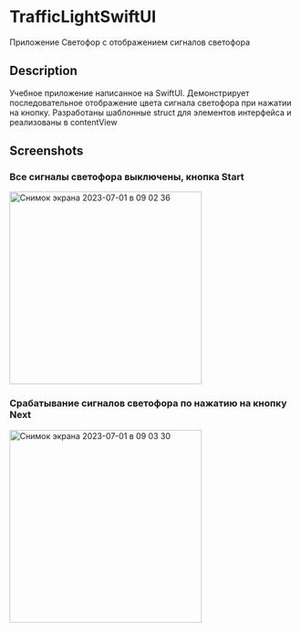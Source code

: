 # TrafficLightSwiftUI

Приложение Светофор c отображением сигналов светофора

## Description

Учебное приложение написанное на SwiftUI.
Демонстрирует последовательное отображение цвета сигнала светофора при нажатии на кнопку. 
Разработаны шаблонные struct для элементов интерфейса и реализованы в contentView

## Screenshots

### Все сигналы светофора выключены, кнопка Start
<img width="337" alt="Снимок экрана 2023-07-01 в 09 02 36" src="https://github.com/romkalan/TrafficLightSwiftUI/assets/116355331/e3d19109-a257-4ab9-840b-1c08a045ba84">

### Срабатывание сигналов светофора по нажатию на кнопку Next
<img width="337" alt="Снимок экрана 2023-07-01 в 09 03 30" src="https://github.com/romkalan/TrafficLightSwiftUI/assets/116355331/6464b9d3-6e09-4775-9a40-cea911931989">

